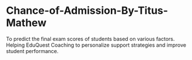 # Chance-of-Admission-By-Titus-Mathew
To predict the final exam scores of students based on various factors. Helping EduQuest Coaching to personalize support strategies and improve student performance.
